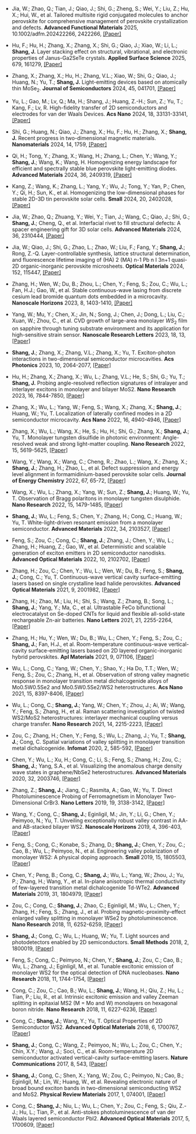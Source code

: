 - Jia, W.; Zhao, Q.; Tian, J.; Qiao, J.; Shi, G.; Zheng, S.; Wei, Y.; Liu, Z.; Hu, X.; Hui, W., et al. Tailored multisite rigid conjugated molecules to anchor perovskite for comprehensive management of perovskite crystallization and defects. <strong>Advanced Functional Materials</strong> 2025, 10.1002/adfm.202422266, 2422266, [[Paper]](https://doi.org/10.1002/adfm.202422266)

- Hu, F.; Hu, H.; Zhang, X.; Zhang, X.; Shi, G.; Qiao, J.; Xiao, W.; Li, L.; <strong>Shang, J.</strong> Layer stacking effect on structural, vibrational, and electronic properties of Janus-Ga2SeTe crystals. <strong>Applied Surface Science</strong> 2025, 679, 161279, [[Paper]](https://doi.org/j.apsusc.2024.161279)

- Zhang, X.; Zhang, X.; Hu, H.; Zhang, V.L.; Xiao, W.; Shi, G.; Qiao, J.; Huang, N.; Yu, T.; <strong>Shang, J.</strong> Light-emitting devices based on atomically thin MoSe<sub>2</sub>. <strong>Journal of Semiconductors</strong> 2024, 45, 041701, [[Paper]](https://doi.org/10.1088/1674-4926/45/4/041701)

- Yu, L.; Gao, M.; Lv, Q.; Ma, H.; Shang, J.; Huang, Z.-H.; Sun, Z.; Yu, T.; Kang, F.; Lv, R. High-fidelity transfer of 2D semiconductors and electrodes for van der Waals Devices. <strong>Acs Nano</strong> 2024, 18, 33131-33141, [[Paper]](https://doi.org/10.1021/acsnano.4c10551)

- Shi, G.; Huang, N.; Qiao, J.; Zhang, X.; Hu, F.; Hu, H.; Zhang, X.; <strong>Shang, J.</strong> Recent progress in two-dimensional magnetic materials. <strong>Nanomaterials</strong> 2024, 14, 1759, [[Paper]](https://doi.org/10.3390/nano14211759)

- Qi, H.; Tong, Y.; Zhang, X.; Wang, H.; Zhang, L.; Chen, Y.; Wang, Y.; <strong>Shang, J.</strong>; Wang, K.; Wang, H. Homogenizing energy landscape for efficient and spectrally stable blue perovskite light-emitting diodes. <strong>Advanced Materials</strong> 2024, 36, 2409319, [[Paper]](https://doi.org/10.1002/adma.202409319)

- Kang, Z.; Wang, K.; Zhang, L.; Yang, Y.; Wu, J.; Tong, Y.; Yan, P.; Chen, Y.; Qi, H.; Sun, K., et al. Homogenizing the low-dimensional phases for stable 2D-3D tin perovskite solar cells. <strong>Small</strong> 2024, 20, 2402028, [[Paper]](https://doi.org/10.1002/smll.202402028)

- Jia, W.; Zhao, Q.; Zhuang, Y.; Wei, Y.; Tian, J.; Wang, C.; Qiao, J.; Shi, G.; <strong>Shang, J.</strong>; Cheng, Q., et al. Interfacial rivet to fill structural defects: A spacer engineering gift for 3D solar cells. <strong>Advanced Materials</strong> 2024, 36, 2310444, [[Paper]](https://doi.org/10.1002/adma.202310444)

- Jia, W.; Qiao, J.; Shi, G.; Zhao, L.; Zhao, W.; Liu, F.; Fang, Y.; <strong>Shang, J.</strong>; Rong, Z.-Q. Layer-controllable synthesis, lattice structural determination, and fluorescence lifetime imaging of (HA) 2 (MA) n-1 Pb n I 3n+1 quasi-2D organic-inorganic perovskite microsheets. <strong>Optical Materials</strong> 2024, 152, 115447, [[Paper]](https://doi.org/10.1016/j.optmat.2024.115447)

- Zhang, H.; Wen, W.; Du, B.; Zhou, L.; Chen, Y.; Feng, S.; Zou, C.; Wu, L.; Fan, H.J.; Gao, W., et al. Stable continuous-wave lasing from discrete cesium lead bromide quantum dots embedded in a microcavity. <strong>Nanoscale Horizons</strong> 2023, 8, 1403-1410, [[Paper]](https://doi.org/10.1039/d3nh00139c)

- Yang, W.; Mu, Y.; Chen, X.; Jin, N.; Song, J.; Chen, J.; Dong, L.; Liu, C.; Xuan, W.; Zhou, C., et al. CVD growth of large-area monolayer $WS_{2}$ film on sapphire through tuning substrate environment and its application for high-sensitive strain sensor. <strong>Nanoscale Research Letters</strong> 2023, 18, 13, [[Paper]](https://doi.org/10.1186/s11671-023-03782-z)

- <strong>Shang, J.</strong>; Zhang, X.; Zhang, V.L.; Zhang, X.; Yu, T. Exciton-photon interactions in two-dimensional semiconductor microcavities. <strong>Acs Photonics</strong> 2023, 10, 2064-2077, [[Paper]](https://doi.org/10.1021/acsphotonics.2c01541)

- Hu, H.; Zhang, X.; Zhang, X.; Wu, L.; Zhang, V.L.; He, S.; Shi, G.; Yu, T.; <strong>Shang, J.</strong> Probing angle-resolved reflection signatures of intralayer and interlayer excitons in monolayer and bilayer MoS2. <strong>Nano Research</strong> 2023, 16, 7844-7850, [[Paper]](https://doi.org/10.1007/s12274-022-5292-4)

- Zhang, X.; Wu, L.; Yang, W.; Feng, S.; Wang, X.; Zhang, X.; <strong>Shang, J.</strong>; Huang, W.; Yu, T. Localization of laterally confined modes in a 2D semiconductor microcavity. <strong>Acs Nano</strong> 2022, 16, 4940-4946, [[Paper]](https://doi.org/10.1021/acsnano.2c00914)

- Zhang, X.; Wu, L.; Wang, X.; He, S.; Hu, H.; Shi, G.; Zhang, X.; <strong>Shang, J.</strong>; Yu, T. Monolayer tungsten disulfide in photonic environment: Angle-resolved weak and strong light-matter coupling. <strong>Nano Research</strong> 2022, 15, 5619-5625, [[Paper]](https://doi.org/10.1007/s12274-022-4143-7)

- Wang, Y.; Wang, X.; Wang, C.; Cheng, R.; Zhao, L.; Wang, X.; Zhang, X.; <strong>Shang, J.</strong>; Zhang, H.; Zhao, L., et al. Defect suppression and energy level alignment in formamidinium-based perovskite solar cells. <strong>Journal of Energy Chemistry</strong> 2022, 67, 65-72, [[Paper]](https://doi.org/10.1016/j.jechem.2021.09.043)

- Wang, X.; Wu, L.; Zhang, X.; Yang, W.; Sun, Z.; <strong>Shang, J.</strong>; Huang, W.; Yu, T. Observation of Bragg polaritons in monolayer tungsten disulphide. <strong>Nano Research</strong> 2022, 15, 1479-1485, [[Paper]](https://doi.org/10.1007/s12274-021-3691-6)

- <strong>Shang, J.</strong>; Wu, L.; Feng, S.; Chen, Y.; Zhang, H.; Cong, C.; Huang, W.; Yu, T. White-light-driven resonant emission from a monolayer semiconductor. <strong>Advanced Materials</strong> 2022, 34, 2103527, [[Paper]](https://doi.org/10.1002/adma.202103527)

- Feng, S.; Zou, C.; Cong, C.; <strong>Shang, J.</strong>; Zhang, J.; Chen, Y.; Wu, L.; Zhang, H.; Huang, Z.; Gao, W., et al. Deterministic and scalable generation of exciton emitters in 2D semiconductor nanodisks. <strong>Advanced Optical Materials</strong> 2022, 10, 2102702, [[Paper]](https://doi.org/10.1002/adom.202102702)

- Zhang, H.; Zou, C.; Chen, Y.; Wu, L.; Wen, W.; Du, B.; Feng, S.; <strong>Shang, J.</strong>; Cong, C.; Yu, T. Continuous-wave vertical cavity surface-emitting lasers based on single crystalline lead halide perovskites. <strong>Advanced Optical Materials</strong> 2021, 9, 2001982, [[Paper]](https://doi.org/10.1002/adom.202001982)

- Zhang, H.; Zhao, M.; Liu, H.; Shi, S.; Wang, Z.; Zhang, B.; Song, L.; <strong>Shang, J.</strong>; Yang, Y.; Ma, C., et al. Ultrastable FeCo bifunctional electrocatalyst on Se-doped CNTs for liquid and flexible all-solid-state rechargeable Zn-air batteries. <strong>Nano Letters</strong> 2021, 21, 2255-2264, [[Paper]](https://doi.org/10.1021/acs.nanolett.1c00077)

- Zhang, H.; Hu, Y.; Wen, W.; Du, B.; Wu, L.; Chen, Y.; Feng, S.; Zou, C.; <strong>Shang, J.</strong>; Fan, H.J., et al. Room-temperature continuous-wave vertical-cavity surface-emitting lasers based on 2D layered organic-inorganic hybrid perovskites. <strong>Apl Materials</strong> 2021, 9, 071106, [[Paper]](https://doi.org/10.1063/5.0052458)

- Wu, L.; Cong, C.; Yang, W.; Chen, Y.; Shao, Y.; Ha Do, T.T.; Wen, W.; Feng, S.; Zou, C.; Zhang, H., et al. Observation of strong valley magnetic response in monolayer transition metal dichalcogenide alloys of Mo0.5W0.5Se2 and Mo0.5W0.5Se2/WS2 heterostructures. <strong>Acs Nano</strong> 2021, 15, 8397-8406, [[Paper]](https://doi.org/10.1021/acsnano.0c10478)

- Wu, L.; Cong, C.; <strong>Shang, J.</strong>; Yang, W.; Chen, Y.; Zhou, J.; Ai, W.; Wang, Y.; Feng, S.; Zhang, H., et al. Raman scattering investigation of twisted WS2/MoS2 heterostructures: interlayer mechanical coupling versus charge transfer. <strong>Nano Research</strong> 2021, 14, 2215-2223, [[Paper]](https://doi.org/10.1007/s12274-020-3193-y)

- Zou, C.; Zhang, H.; Chen, Y.; Feng, S.; Wu, L.; Zhang, J.; Yu, T.; <strong>Shang, J.</strong>; Cong, C. Spatial variations of valley splitting in monolayer transition metal dichalcogenide. <strong>Infomat</strong> 2020, 2, 585-592, [[Paper]](https://doi.org/10.1002/inf2.12050)

- Chen, Y.; Wu, L.; Xu, H.; Cong, C.; Li, S.; Feng, S.; Zhang, H.; Zou, C.; <strong>Shang, J.</strong>; Yang, S.A., et al. Visualizing the anomalous charge density wave states in graphene/NbSe2 heterostructures. <strong>Advanced Materials</strong> 2020, 32, 2003746, [[Paper]](https://doi.org/10.1002/adma.202003746)

- Zhang, Z.; <strong>Shang, J.</strong>; Jiang, C.; Rasmita, A.; Gao, W.; Yu, T. Direct Photoluminescence Probing of Ferromagnetism in Monolayer Two-Dimensional CrBr3. <strong>Nano Letters</strong> 2019, 19, 3138-3142, [[Paper]](https://doi.org/10.1021/acs.nanolett.9b00553)

- Wang, Y.; Cong, C.; <strong>Shang, J.</strong>; Eginligil, M.; Jin, Y.; Li, G.; Chen, Y.; Peimyoo, N.; Yu, T. Unveiling exceptionally robust valley contrast in AA- and AB-stacked bilayer WS2. <strong>Nanoscale Horizons</strong> 2019, 4, 396-403, [[Paper]](https://doi.org/10.1039/c8nh00306h)

- Feng, S.; Cong, C.; Konabe, S.; Zhang, D.; <strong>Shang, J.</strong>; Chen, Y.; Zou, C.; Cao, B.; Wu, L.; Peimyoo, N., et al. Engineering valley polarization of monolayer WS2: A physical doping approach. <strong>Small</strong> 2019, 15, 1805503, [[Paper]](https://doi.org/10.1002/smll.201805503)

- Chen, Y.; Peng, B.; Cong, C.; <strong>Shang, J.</strong>; Wu, L.; Yang, W.; Zhou, J.; Yu, P.; Zhang, H.; Wang, Y., et al. In-plane anisotropic thermal conductivity of few-layered transition metal dichalcogenide Td-WTe2. <strong>Advanced Materials</strong> 2019, 31, 1804979, [[Paper]](https://doi.org/10.1002/adma.201804979)

- Zou, C.; Cong, C.; <strong>Shang, J.</strong>; Zhao, C.; Eginligil, M.; Wu, L.; Chen, Y.; Zhang, H.; Feng, S.; Zhang, J., et al. Probing magnetic-proximity-effect enlarged valley splitting in monolayer WSe2 by photoluminescence. <strong>Nano Research</strong> 2018, 11, 6252-6259, [[Paper]](https://doi.org/10.1007/s12274-018-2148-z)

- <strong>Shang, J.</strong>; Cong, C.; Wu, L.; Huang, W.; Yu, T. Light sources and photodetectors enabled by 2D semiconductors. <strong>Small Methods</strong> 2018, 2, 1800019, [[Paper]](https://doi.org/10.1002/smtd.201800019)

- Feng, S.; Cong, C.; Peimyoo, N.; Chen, Y.; <strong>Shang, J.</strong>; Zou, C.; Cao, B.; Wu, L.; Zhang, J.; Eginligil, M., et al. Tunable excitonic emission of monolayer WS2 for the optical detection of DNA nucleobases. <strong>Nano Research</strong> 2018, 11, 1744-1754, [[Paper]](https://doi.org/10.1007/s12274-017-1792-z)

- Cong, C.; Zou, C.; Cao, B.; Wu, L.; <strong>Shang, J.</strong>; Wang, H.; Qiu, Z.; Hu, L.; Tian, P.; Liu, R., et al. Intrinsic excitonic emission and valley Zeeman splitting in epitaxial MS2 (M = Mo and W) monolayers on hexagonal boron nitride. <strong>Nano Research</strong> 2018, 11, 6227-6236, [[Paper]](https://doi.org/10.1007/s12274-018-2142-5)

- Cong, C.; <strong>Shang, J.</strong>; Wang, Y.; Yu, T. Optical Properties of 2D Semiconductor WS2. <strong>Advanced Optical Materials</strong> 2018, 6, 1700767, [[Paper]](https://doi.org/10.1002/adom.201700767)

- <strong>Shang, J.</strong>; Cong, C.; Wang, Z.; Peimyoo, N.; Wu, L.; Zou, C.; Chen, Y.; Chin, X.Y.; Wang, J.; Soci, C., et al. Room-temperature 2D semiconductor activated vertical-cavity surface-emitting lasers. <strong>Nature Communications</strong> 2017, 8, 543, [[Paper]](https://doi.org/10.1038/s41467-017-00743-w)

- <strong>Shang, J.</strong>; Cong, C.; Shen, X.; Yang, W.; Zou, C.; Peimyoo, N.; Cao, B.; Eginligil, M.; Lin, W.; Huang, W., et al. Revealing electronic nature of broad bound exciton bands in two-dimensional semiconducting WS2 and MoS2. <strong>Physical Review Materials</strong> 2017, 1, 074001, [[Paper]](https://doi.org/10.1103/PhysRevMaterials.1.074001)

- Cong, C.; <strong>Shang, J.</strong>; Niu, L.; Wu, L.; Chen, Y.; Zou, C.; Feng, S.; Qiu, Z.-J.; Hu, L.; Tian, P., et al. Anti-stokes photoluminescence of van der Waals layered semiconductor PbI2. <strong>Advanced Optical Materials</strong> 2017, 5, 1700609, [[Paper]](https://doi.org/10.1002/adom.201700609)

